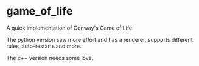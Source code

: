 # game_of_life
A quick implementation of Conway's Game of Life

The python version saw more effort and has a renderer, supports different rules, auto-restarts and more.

The c++ version needs some love.
